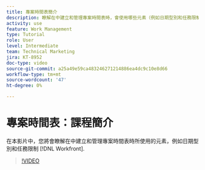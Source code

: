 ```yaml
---
title: 專案時間表簡介
description: 瞭解在中建立和管理專案時間表時，會使用哪些元素（例如日期型別和任務限制） [!DNL  Workfront].
activity: use
feature: Work Management
type: Tutorial
role: User
level: Intermediate
team: Technical Marketing
jira: KT-8952
doc-type: video
source-git-commit: a25a49e59ca483246271214886ea4dc9c10e8d66
workflow-type: tm+mt
source-wordcount: '47'
ht-degree: 0%

---
```


# 專案時間表：課程簡介

在本影片中，您將會瞭解在中建立和管理專案時間表時所使用的元素，例如日期型別和任務限制 [!DNL  Workfront].

>[!VIDEO](https://video.tv.adobe.com/v/335212/?quality=12&learn=on)
